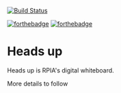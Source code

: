 [![Build Status](https://cloud.drone.io/api/badges/rpiambulance/headsup/status.svg)](https://cloud.drone.io/rpiambulance/headsup)

[![forthebadge](https://forthebadge.com/images/badges/built-with-love.svg)](https://forthebadge.com) [![forthebadge](https://forthebadge.com/images/badges/made-with-javascript.svg)](https://forthebadge.com)


# Heads up

Heads up is RPIA's digital whiteboard.

More details to follow
